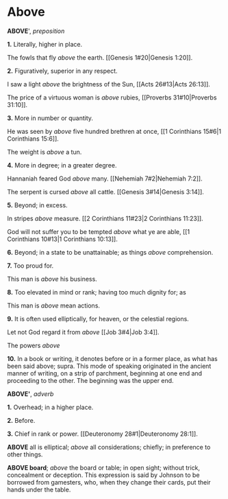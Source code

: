 # Above

**ABOVE**', _preposition_

**1.** Literally, higher in place.

The fowls that fly _above_ the earth. [[Genesis 1#20|Genesis 1:20]].

**2.** Figuratively, superior in any respect.

I saw a light _above_ the brightness of the Sun, [[Acts 26#13|Acts 26:13]].

The price of a virtuous woman is _above_ rubies, [[Proverbs 31#10|Proverbs 31:10]].

**3.** More in number or quantity.

He was seen by _above_ five hundred brethren at once, [[1 Corinthians 15#6|1 Corinthians 15:6]].

The weight is _above_ a tun.

**4.** More in degree; in a greater degree.

Hannaniah feared God _above_ many. [[Nehemiah 7#2|Nehemiah 7:2]].

The serpent is cursed _above_ all cattle. [[Genesis 3#14|Genesis 3:14]].

**5.** Beyond; in excess.

In stripes _above_ measure. [[2 Corinthians 11#23|2 Corinthians 11:23]].

God will not suffer you to be tempted _above_ what ye are able, [[1 Corinthians 10#13|1 Corinthians 10:13]].

**6.** Beyond; in a state to be unattainable; as things _above_ comprehension.

**7.** Too proud for.

This man is _above_ his business.

**8.** Too elevated in mind or rank; having too much dignity for; as

This man is _above_ mean actions.

**9.** It is often used elliptically, for heaven, or the celestial regions.

Let not God regard it from _above_ [[Job 3#4|Job 3:4]].

The powers _above_

**10.** In a book or writing, it denotes before or in a former place, as what has been said above; supra. This mode of speaking originated in the ancient manner of writing, on a strip of parchment, beginning at one end and proceeding to the other. The beginning was the upper end.

**ABOVE'**, _adverb_

**1.** Overhead; in a higher place.

**2.** Before.

**3.** Chief in rank or power. [[Deuteronomy 28#1|Deuteronomy 28:1]].

**ABOVE** all is elliptical; _above_ all considerations; chiefly; in preference to other things.

**ABOVE board**; _above_ the board or table; in open sight; without trick, concealment or deception. This expression is said by Johnson to be borrowed from gamesters, who, when they change their cards, put their hands under the table.
